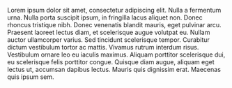 Lorem ipsum dolor sit amet, consectetur adipiscing elit. Nulla a fermentum urna.
Nulla porta suscipit ipsum, in fringilla lacus aliquet non. Donec rhoncus
tristique nibh. Donec venenatis blandit mauris, eget pulvinar arcu. Praesent
laoreet lectus diam, et scelerisque augue volutpat eu. Nullam auctor ullamcorper
varius. Sed tincidunt scelerisque tempor. Curabitur dictum vestibulum tortor ac
mattis. Vivamus rutrum interdum risus. Vestibulum ornare leo eu iaculis maximus.
Aliquam porttitor scelerisque dui, eu scelerisque felis porttitor congue.
Quisque diam augue, aliquam eget lectus ut, accumsan dapibus lectus. Mauris quis
dignissim erat. Maecenas quis ipsum sem.